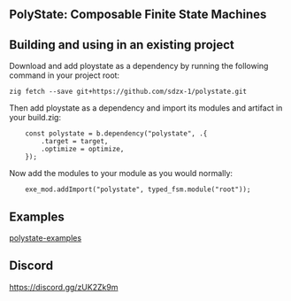 ## PolyState: Composable Finite State Machines

## Building and using in an existing project
Download and add ploystate as a dependency by running the following command in your project root:
```shell
zig fetch --save git+https://github.com/sdzx-1/polystate.git
```

Then add ploystate as a dependency and import its modules and artifact in your build.zig:

```zig
    const polystate = b.dependency("polystate", .{
        .target = target,
        .optimize = optimize,
    });

```

Now add the modules to your module as you would normally:

```zig
    exe_mod.addImport("polystate", typed_fsm.module("root"));
```

## Examples

[polystate-examples](https://github.com/sdzx-1/polystate-examples)

## Discord

https://discord.gg/zUK2Zk9m


